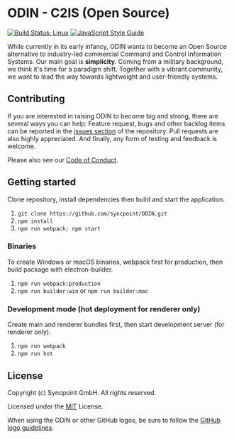 # ODIN - C2IS (Open Source)

[![Build Status: Linux](https://travis-ci.org/syncpoint/ODIN.svg?branch=develop)](https://travis-ci.org/syncpoint/ODIN.svg?branch=develop)
[![JavaScript Style Guide](https://img.shields.io/badge/code_style-standard-brightgreen.svg)](https://standardjs.com)

While currently in its early infancy, ODIN wants to become an Open Source alternative to industry-led commercial Command and Control Information Systems. Our main goal is __simplicity__. Coming from a military background, we think it's time for a paradigm shift. Together with a vibrant community, we want to lead the way towards lightweight and user-friendly systems.

## Contributing
If you are interested in raising ODIN to become big and strong, there are several ways you can help: Feature request, bugs and other backlog items can be reported in the [issues section](https://github.com/syncpoint/ODIN/issues) of the repository. Pull requests are also highly appreciated. And finally, any form of testing and feedback is welcome.

Please also see our [Code of Conduct](CODE_OF_CONDUCT.md).

## Getting started
Clone repository, install dependencies then build and start the application.

1. `git clone https://github.com/syncpoint/ODIN.git`
2. `npm install`
3. `npm run webpack; npm start`

### Binaries
To create Windows or macOS binaries, webpack first for production, then build package with electron-builder.

1. `npm run webpack:production`
2. `npm run builder:win` or `npm run builder:mac`

### Development mode (hot deployment for renderer only)
Create main and renderer bundles first, then start development server (for renderer only).

1. `npm run webpack`
2. `npm run hot`

## License

Copyright (c) Syncpoint GmbH. All rights reserved.

Licensed under the [MIT](LICENSE) License.

When using the ODIN or other GitHub logos, be sure to follow the [GitHub logo guidelines](https://github.com/logos).